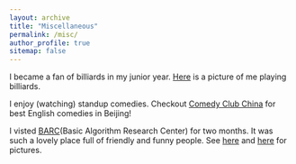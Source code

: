```yaml
---
layout: archive
title: "Miscellaneous"
permalink: /misc/
author_profile: true
sitemap: false
---
```


I became a fan of billiards in my junior year. [Here](../img/billiards.jpeg) is a picture of me playing billiards. 

I enjoy (watching) standup comedies. Checkout [Comedy Club China](https://www.facebook.com/comedyclubchina/) for best English comedies in Beijing!

I visted [BARC](https://barc.ku.dk/)(Basic Algorithm Research Center) for two months. It was such a lovely place full of friendly and funny people. See [here](../img/barc1.jpb) and [here](../img/barc2.jpb) for pictures. 